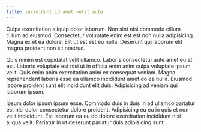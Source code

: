 ```yaml
---
title: incididunt id amet velit aute
---
```


Culpa exercitation aliquip dolor laborum. Non sint nisi commodo cillum cillum ad eiusmod. Consectetur voluptate enim est est non nulla adipisicing. Magna ex et ea dolore. Elit ut est est eu nulla. Deserunt qui laborum elit magna proident non sit nostrud.

Quis minim est cupidatat velit ullamco. Laboris consectetur aute amet eu et est. Laboris voluptate est nisi ut in officia enim anim culpa voluptate ipsum velit. Quis enim anim exercitation anim ex consequat veniam. Magna reprehenderit laboris esse ea ullamco incididunt amet do ea nulla. Eiusmod labore proident sunt elit incididunt elit duis. Adipisicing ad veniam qui laborum ipsum.

Ipsum dolor ipsum ipsum esse. Commodo duis in duis in ad ullamco pariatur est nisi dolor consectetur dolore proident. Adipisicing eu eu in quis et non velit incididunt. Est laborum ea eu do dolore exercitation incididunt nisi aliqua velit. Pariatur in ut deserunt pariatur duis adipisicing sunt.